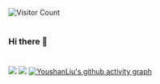 ![Visitor Count](https://profile-counter.glitch.me/{YoushanLiu}/count.svg)
# 
### Hi there 👋

<!--
**YoushanLiu/YoushanLiu** is a ✨ _special_ ✨ repository because its `README.md` (this file) appears on your GitHub profile.

Here are some ideas to get you started:

- 🔭 I’m currently working on ...
- 🌱 I’m currently learning ...
- 👯 I’m looking to collaborate on ...
- 🤔 I’m looking for help with ...
- 💬 Ask me about ...
- 📫 How to reach me: ...
- 😄 Pronouns: ...
- ⚡ Fun fact: ...
-->

#
![](https://github-readme-stats.vercel.app/api/top-langs/?username=YoushanLiu&theme=dark&layout=compact)
![](https://github-readme-stats.vercel.app/api?username=YoushanLiu&show_icons=true&theme=dark&count_private=true)
[![YoushanLiu's github activity graph](https://github-readme-activity-graph.vercel.app/graph?username=YoushanLiu&theme=github&height=200&width=200)](https://github.com/ashutosh00710/github-readme-activity-graph)

